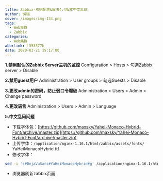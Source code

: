 ```yaml
---
title: Zabbix-初始配置&解决4.4版本中文乱码
author: 饼铛
cover: /images/img-134.png
tags:
  - Web集群
  - Zabbix
categories:
  - Web集群
abbrlink: f353577b
date: 2020-03-21 19:17:00
---
```

**1.禁用默认的Zabbix Server主机的监控**
Configuration > Hosts > 勾选Zabbix server > Disable

**2.禁用guest用户**
Administration > User groups > 勾选Guests > Disable

**3.更改admin的密码，防止弱口令爆破**
Administration > Users > Admin > Change password

**4.更改语言**
Administration > Users > Admin > Language

**5.中文乱码问题**
- 下载字体包：[https://github.com/maxsky/Yahei-Monaco-Hybrid-Font/archive/master.zip](https://github.com/maxsky/Yahei-Monaco-Hybrid-Font/archive/master.zip)
- 上传字体：`/application/nginx-1.16.1/html/zabbix/assets/fonts/`
YaHeiMonacoHybrid.ttf
- 修改字体：

```bash
sed -i 's#DejaVuSans#YaHeiMonacoHybrid#g' /application/nginx-1.16.1/html/zabbix/include/defines.inc.php
```
- 浏览器刷新zabbix页面
